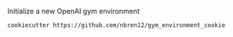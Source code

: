 Initialize a new OpenAI gym environment

    cookiecutter https://github.com/nbren12/gym_environment_cookie
